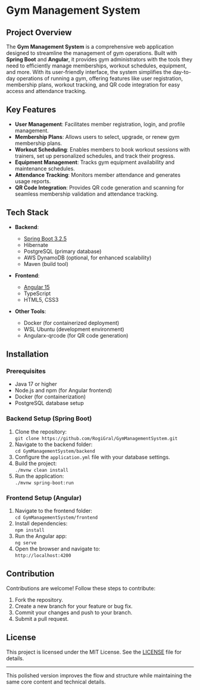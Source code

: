 Gym Management System
=====================

Project Overview
----------------

The **Gym Management System** is a comprehensive web application designed to streamline the management of gym operations. Built with **Spring Boot** and **Angular**, it provides gym administrators with the tools they need to efficiently manage memberships, workout schedules, equipment, and more. With its user-friendly interface, the system simplifies the day-to-day operations of running a gym, offering features like user registration, membership plans, workout tracking, and QR code integration for easy access and attendance tracking.

Key Features
------------

-   **User Management**: Facilitates member registration, login, and profile management.
-   **Membership Plans**: Allows users to select, upgrade, or renew gym membership plans.
-   **Workout Scheduling**: Enables members to book workout sessions with trainers, set up personalized schedules, and track their progress.
-   **Equipment Management**: Tracks gym equipment availability and maintenance schedules.
-   **Attendance Tracking**: Monitors member attendance and generates usage reports.
-   **QR Code Integration**: Provides QR code generation and scanning for seamless membership validation and attendance tracking.

Tech Stack
----------

-   **Backend**:

    -   [Spring Boot 3.2.5](https://spring.io/projects/spring-boot)
    -   Hibernate
    -   PostgreSQL (primary database)
    -   AWS DynamoDB (optional, for enhanced scalability)
    -   Maven (build tool)
-   **Frontend**:

    -   [Angular 15](https://angular.io/)
    -   TypeScript
    -   HTML5, CSS3
-   **Other Tools**:

    -   Docker (for containerized deployment)
    -   WSL Ubuntu (development environment)
    -   Angularx-qrcode (for QR code generation)

Installation
------------

### Prerequisites

-   Java 17 or higher
-   Node.js and npm (for Angular frontend)
-   Docker (for containerization)
-   PostgreSQL database setup

### Backend Setup (Spring Boot)

1.  Clone the repository:\
    `git clone https://github.com/RogiGral/GymManagementSystem.git`
2.  Navigate to the backend folder:\
    `cd GymManagementSystem/backend`
3.  Configure the `application.yml` file with your database settings.
4.  Build the project:\
    `./mvnw clean install`
5.  Run the application:\
    `./mvnw spring-boot:run`

### Frontend Setup (Angular)

1.  Navigate to the frontend folder:\
    `cd GymManagementSystem/frontend`
2.  Install dependencies:\
    `npm install`
3.  Run the Angular app:\
    `ng serve`
4.  Open the browser and navigate to:\
    `http://localhost:4200`


Contribution
------------

Contributions are welcome! Follow these steps to contribute:

1.  Fork the repository.
2.  Create a new branch for your feature or bug fix.
3.  Commit your changes and push to your branch.
4.  Submit a pull request.

License
-------

This project is licensed under the MIT License. See the [LICENSE](https://github.com/RogiGral/GymManagementSystem/blob/main/LICENSE) file for details.

* * * * *

This polished version improves the flow and structure while maintaining the same core content and technical details.
